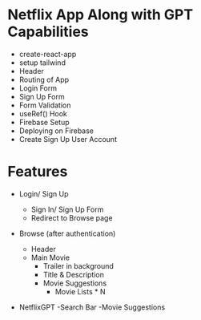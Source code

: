 # Netflix App Along with GPT Capabilities

- create-react-app
- setup tailwind
- Header
- Routing of App
- Login Form
- Sign Up Form
- Form Validation
- useRef() Hook
- Firebase Setup
- Deploying on Firebase
- Create Sign Up User Account

# Features

- Login/ Sign Up
  - Sign In/ Sign Up Form
  - Redirect to Browse page
- Browse (after authentication)

  - Header
  - Main Movie
    - Trailer in background
    - Title & Description
    - Movie Suggestions
      - Movie Lists \* N

- NetflixGPT
  -Search Bar
  -Movie Suggestions
